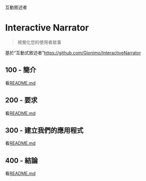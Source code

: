 互動敘述者

# Interactive Narrator

> 視覺化您的使用者故事

基於“互動式敘述者”<https://github.com/Gionimo/InteractiveNarrator>

## 100 - 簡介

看[README.md](./100/README.md)

## 200 - 要求

看[README.md](./200/README.md)

## 300 - 建立我們的應用程式

看[README.md](./300/README.md)

## 400 - 結論

看[README.md](./400/README.md)
